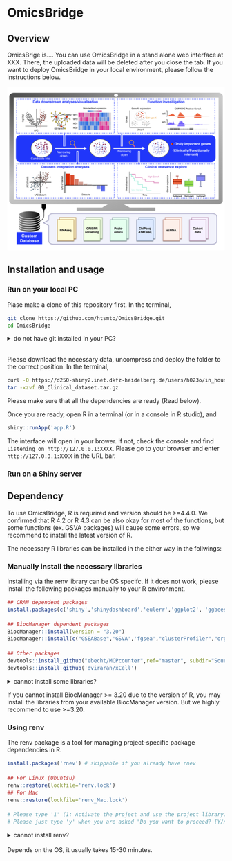 # OmicsBridge

## Overview

OmicsBrige is....
You can use OmicsBridge in a stand alone web interface at XXX.
There, the uploaded data will be deleted after you close the tab.
If you want to deploy OmicsBridge in your local environment, please follow the instructions below.

![Interface overview](www/interface_overview.png)

## Installation and usage

### Run on your local PC

Plase make a clone of this repository first. In the terminal,

```bash
git clone https://github.com/htsmto/OmicsBridge.git
cd OmicsBridge
```

<details>
<summary> do not have git installed in your PC?</summary>

> Please go to 'Code' > 'Download ZIP' on teh top right of this page, and you will get 'OmicsBridge-main.zip'. Please place this file in your desired folder and uncompress.

</details>
<br>

Please download the necessary data, uncompress and deploy the folder to the correct position. In the terminal,
```bash
curl -O https://d250-shiny2.inet.dkfz-heidelberg.de/users/h023o/in_house_screening/00_Clinical_dataset.tar.gz
tar -xzvf 00_Clinical_dataset.tar.gz 
```

Please make sure that all the dependencies are ready (Read below). 
<p>

Once you are ready, open R in a terminal (or in a console in R studio), and

```R
shiny::runApp('app.R')
```

The interface will open in your brower.
If not, check the console and find `Listening on http://127.0.0.1:XXXX`. Please go to your browser and enter `http://127.0.0.1:XXXX` in the URL bar.

### Run on a Shiny server


## Dependency

To use OmicsBridge, R is requrired and version should be >=4.4.0. We confirmed that R 4.2 or R 4.3 can be also okay for most of the functions, but some functions (ex. GSVA packages) will cause some errors, so we recommend to install the latest version of R.

The necessary R libraries can be installed in the either way in the follwings:

### Manually install the necessary libraries

Installing via the renv library can be OS specifc. If it does not work, please install the following packages manually to your R environment.

```R
## CRAN dependent packages
install.packages(c('shiny','shinydashboard','eulerr','ggplot2', 'ggbeeswarm','patchwork','igraph','tidyr','dplyr','DT','ggrepel','tibble','forcats', 'colourpicker', 'devtools','stringr', 'Cairo', 'Seurat', 'reshape2', 'cowplot', 'survival', 'survminer',"BiocManager", 'visNetwork'))

## BiocManager dependent packages
BiocManager::install(version = "3.20")
BiocManager::install(c("GSEABase",'GSVA','fgsea',"clusterProfiler","org.Hs.eg.db","org.Mm.eg.db","decoupleR","igvShiny","GenomicAlignments", "AUCell"))

## Other packages
devtools::install_github("ebecht/MCPcounter",ref="master", subdir="Source")
devtools::install_github('dviraran/xCell')

```

<details>
<summary> cannot install some libraries?</summary>

> Please install the library one by one, not all in once. If you are a Mac user, installing [XQuartz](https://www.xquartz.org/) can solve the problem.

</details>



If you cannot install BiocManager >= 3.20 due to the version of R, you may install the libraries from your available BiocManager version. But we highly recommend to use >=3.20.


### Using renv

The renv package is a tool for managing project-specific package dependencies in R.

```R
install.packages('rnev') # skippable if you already have rnev

## For Linux (Ubuntsu)
renv::restore(lockfile='renv.lock')
## For Mac
renv::restore(lockfile='renv_Mac.lock')

# Please type '1' (1: Activate the project and use the project library) when you are asked "How would you like to proceed?"
# Please just type 'y' when you are asked "Do you want to proceed? [Y/n]:"


```

<details>
<summary> cannot install renv?</summary>

> If you are a Mac user, downloading Xcode (or upgrating it) via app store and XQuartz from [here](https://www.xquartz.org/) may solve this problem.

</details>

<br>
Depends on the OS, it usually takes 15-30 minutes.

